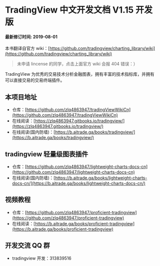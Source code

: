 # TradingView 中文开发文档 V1.15 开发版

#### 最新修订时间: 2019-08-01

本书翻译自官方 wiki：[https://github.com/tradingview/charting_library/wiki](https://github.com/tradingview/charting_library/wiki)

> 未申请 lincense 的同学，点击上面官方 wiki 会报 404 错误：）

TradingView 为优秀的交易技术分析金融图表，拥有丰富的技术指标库，并拥有可以直接交易的交易终端插件。

## 本项目地址

- 仓库：[https://github.com/zlq4863947/tradingViewWikiCn](https://github.com/zlq4863947/tradingViewWikiCn)
- 在线阅读：[https://zlq4863947.gitbooks.io/tradingview/](https://zlq4863947.gitbooks.io/tradingview/)
- 在线阅读(国内防墙)：[https://b.aitrade.ga/books/tradingview/](https://b.aitrade.ga/books/tradingview/)

## tradingview 轻量级图表插件

- 仓库：[https://github.com/zlq4863947/lightweight-charts-docs-cn](https://github.com/zlq4863947/lightweight-charts-docs-cn)
- 在线阅读(国内防墙)：[https://b.aitrade.ga/books/lightweight-charts-docs-cn/](https://b.aitrade.ga/books/lightweight-charts-docs-cn/)

## 视频教程

- 仓库：[https://github.com/zlq4863947/proficient-tradingview](https://github.com/zlq4863947/proficient-tradingview)
- 在线阅读：[https://b.aitrade.ga/books/proficient-tradingview](https://b.aitrade.ga/books/proficient-tradingview)

## 开发交流 QQ 群

- tradingview 开发：313839516
